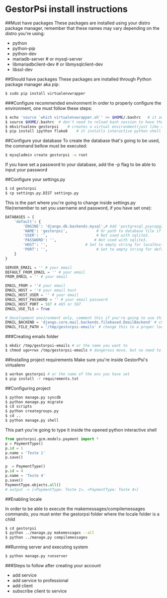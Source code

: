 # GestorPsi install instructions
##Must have packages
These packages are installed using your distro package manager, remember that these names may vary depending on the distro you're using:
- python
- python-pip
- python-dev
- mariadb-server # or mysql-server
- libmariadbclient-dev # or libmysqlclient-dev
- libssl-dev

##Should have packages
These packages are installed through Python package manager aka pip:
```bash
$ sudo pip install virtualenvwrapper
```

###Configure recommended environment
In order to properly configure the environment, one must follow these steps:
```bash
$ echo 'source `which virtualenvwrapper.sh`' >> $HOME/.bashrc   # it adds virtualenvwrapper commands to bash
$ source $HOME/.bashrc  # don't need to reload bash session to have the commands available to you
$ mkvirtualenv gestorpsi    # creates a virtual environment(just like rvm does to Ruby and maven does to Java projects)
$ pip install ipython flake8    # it installs interactive python shell and flake8 code validation to your virtual environment
```
##Configure your database
To create the database that's going to be used, the command bellow must be executed:
```bash
$ mysqladmin create gestorpsi -u root
```
If you have set a password to your database, add the -p flag to be able to input your password

##Configure your settings.py
```bash
$ cd gestorpsi
$ cp settings.py.DIST settings.py
```

This is the part where you're going to change inside settings.py file(remember to set you username and password, if you have set one):
```python
DATABASES = {
    'default': {
        'ENGINE': 'django.db.backends.mysql',# Add 'postgresql_psycopg2', 'postgresql', 'mysql', 'sqlite3' or 'oracle'.
        'NAME': 'gestorpsi',             # Or path to database file if using sqlite3.
        'USER': '',                      # Not used with sqlite3.
        'PASSWORD': '',                 # Not used with sqlite3.
        'HOST': '',                 # Set to empty string for localhost. Not used with sqlite3.
        'PORT': '',                      # Set to empty string for default. Not used with sqlite3.
    }
}

SERVER_EMAIL = '' # your email
DEFAULT_FROM_EMAIL = '' # your email
FROM_EMAIL = '' # your email

EMAIL_FROM = ''# your email
EMAIL_HOST = ''# your email host
EMAIL_HOST_USER = '' # your email
EMAIL_HOST_PASSWORD = '' # your email password
EMAIL_HOST_PORT = 587 # 465 or 587
EMAIL_USE_TLS = True

# Development environment only, comment this if you're going to use this in production environment
EMAIL_BACKEND = 'django.core.mail.backends.filebased.EmailBackend' # change way to write email instead of sending to the real email it writes to file
EMAIL_FILE_PATH = '/tmp/gestorpsi-emails' # change this to a proper location or create this folder, since it's going to be the folder where the emails are going to be written
```

###Creating emails folder
```bash
$ mkdir /tmp/gestorpsi-emails # or the name you want to
$ chmod ugo+rwx /tmp/gestorpsi-emails # dangerous move, but no need to worry here
```

##Installing project requirements
Make sure you're inside GestorPsi's virtualenv
```bash
$ workon gestorpsi # or the name of the env you have set
$ pip install -r requirements.txt
```
##Configuring project
```bash
$ python manage.py syncdb
$ python manage.py migrate
$ cd scripts
$ python creategroups.py
$ cd ..
$ python manage.py shell
```

This part you're going to type it inside the opened python interactive shell
```python
from gestorpsi.gcm.models.payment import *
p = PaymentType()
p.id = 1
p.name = 'Teste 1'
p.save()

p  = PaymentType()
p.id = 4
p.name = 'Teste 4'
p.save()
PaymentType.objects.all()
# output -> [<PaymentType: Teste 1>, <PaymentType: Teste 4>]
```

##Enabling locale

In order to be able to execute the makemessages/compilemessages commando, you must enter the gestorpsi folder where the locale folder is a child
```bash
$ cd gestorpsi
$ python ../manage.py makemessages --all
$ python ../manage.py compilemessages
```

##Running server and executing system
```bash
$ python manage.py runserver
```
###Steps to follow after creating your account
- add service
- add service to professional
- add client
- subscribe client to service
